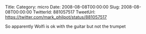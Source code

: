 Title: 
Category: micro
Date: 2008-08-08T00:00:00
Slug: 2008-08-08T00:00:00
TwitterId: 881057517
TweetUrl: https://twitter.com/mark_philpot/status/881057517

So apparently Wolfi is ok with the guitar but not the trumpet